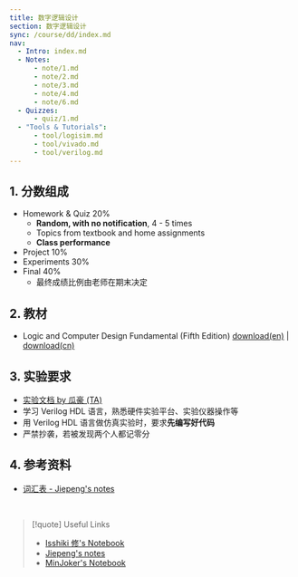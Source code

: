 ```yaml
---
title: 数字逻辑设计
section: 数字逻辑设计
sync: /course/dd/index.md
nav:
  - Intro: index.md
  - Notes:
      - note/1.md
      - note/2.md
      - note/3.md
      - note/4.md
      - note/6.md
  - Quizzes:
      - quiz/1.md
  - "Tools & Tutorials":
      - tool/logisim.md
      - tool/vivado.md
      - tool/verilog.md
---
```


## 1. 分数组成

- Homework & Quiz 20%
    - **Random, with no notification**, 4 - 5 times
    - Topics from textbook and home assignments
    - **Class performance**
- Project 10%
- Experiments 30%
- Final 40%
    - 最终成绩比例由老师在期末决定

## 2. 教材

- Logic and Computer Design Fundamental (Fifth Edition) [download(en)](https://pan.memset0.cn/Share/Textbooks/Logic%20and%20computer%20design%20fundamentals,%20Fifth%20Edition%20-%20M.%20Morris%20R.%20Mano,%20Charles%20R.%20Kime,%20Tom%20Martin.pdf) | [download(cn)](https://pan.memset0.cn/Share/Textbooks/%E9%80%BB%E8%BE%91%E4%B8%8E%E8%AE%A1%E7%AE%97%E6%9C%BA%E8%AE%BE%E8%AE%A1%E5%9F%BA%E7%A1%80%EF%BC%88%E5%8E%9F%E4%B9%A6%E7%AC%AC5%E7%89%88%EF%BC%89%20-%20M.Morris%20Mano,%20Charles%20Kime.pdf)

## 3. 实验要求

- [实验文档 by 瓜豪 (TA)](https://guahao31.github.io/2024_DD/)
- 学习 Verilog HDL 语言，熟悉硬件实验平台、实验仪器操作等
- 用 Verilog HDL 语言做仿真实验时，要求**先编写好代码**
- 严禁抄袭，若被发现两个人都记零分

## 4. 参考资料

- [词汇表 - Jiepeng's notes](https://note.jiepeng.tech/CS/DigitalDesign/glossary/)

<br />

> [!quote] Useful Links
>
> -   [Isshiki 修's Notebook](https://note.isshikih.top/cour_note/D2QD_DigitalDesign/)
> -   [Jiepeng's notes](https://note.jiepeng.tech/CS/DigitalDesign/)
> -   [MinJoker's Notebook](https://note.minjoker.top/cs/system/digital_logic/)

